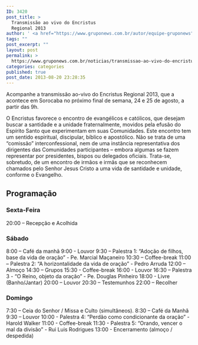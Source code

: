 ```yaml
---
ID: 3420
post_title: >
  Transmissão ao vivo do Encristus
  Regional 2013
author: ' <a href="https://www.gruponews.com.br/autor/equipe-gruponews" rel="tag">Equipe GrupoNews</a>'
tags: ""
post_excerpt: ""
layout: post
permalink: >
  https://www.gruponews.com.br/noticias/transmissao-ao-vivo-do-encristus-regional-2013
categories: categories
published: true
post_date: 2013-08-20 23:28:35
---
```

Acompanhe a transmissão ao-vivo do Encristus Regional 2013, que a acontece em Sorocaba no próximo final de semana, 24 e 25 de agosto, a partir das 9h.

O Encristus favorece o encontro de evangélicos e católicos, que desejam buscar a santidade e a unidade fraternalmente, movidos pela efusão do Espírito Santo que experimentam em suas Comunidades. Este encontro tem um sentido espiritual, discipular, bíblico e apostólico. Não se trata de uma “comissão” interconfessional, nem de uma instância representativa dos dirigentes das Comunidades participantes – embora algumas se fazem representar por presidentes, bispos ou delegados oficiais. Trata-se, sobretudo, de um encontro de irmãos e irmãs que se reconhecem chamados pelo Senhor Jesus Cristo a uma vida de santidade e unidade, conforme o Evangelho.
<h2>Programação</h2>
<h3>Sexta-Feira</h3>
20:00 – Recepção e Acolhida
<h3>Sábado</h3>
8:00 – Café da manhã
9:00 - Louvor
9:30 – Palestra 1: “Adoção de filhos, base da vida de oração” - Pe. Marcial Maçaneiro
10:30 – Coffee-break
11:00 – Palestra 2: “A horizontalidade da vida de oração” - Pedro Arruda
12:00 – Almoço
14:30 – Grupos
15:30 - Coffee-break
16:00 - Louvor
16:30 – Palestra 3 - “O Reino, objeto da oração” - Pe. Douglas Pinheiro
18:00 - Livre (Banho/Jantar)
20:00 – Louvor
20:30 – Testemunhos
22:00 – Recolher
<h3>Domingo</h3>
7:30 – Ceia do Senhor / Missa e Culto (simultâneos).
8:30 – Café da Manhã
9:30 – Louvor
10:00 - Palestra 4: “Perdão como condicionante da oração” - Harold Walker
11:00 - Coffee-break
11:30 - Palestra 5: “Orando, vencer o mal da divisão” - Rui Luis Rodrigues
13:00 - Encerramento (almoço / despedida)
